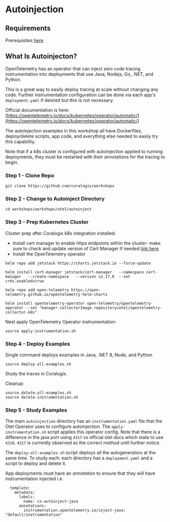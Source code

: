 # Autoinjection  

## Requirements  
Prerequisites [here](https://coralogix.github.io/workshops/prereqs/)  

## What Is Autoinjecton?  

OpenTelemetry has an operator that can inject zero code tracing instrumentation into deployments that use Java, Nodejs, Go, .NET, and Python.  

This is a great way to easily deploy tracing at scale without changing any code. Further instrumentation configuration can be done via each app's `deployment.yaml` if desired but this is not necessary.  

Official documentation is here: [https://opentelemetry.io/docs/kubernetes/operator/automatic/](https://opentelemetry.io/docs/kubernetes/operator/automatic/)  

The autoinjection examples in this workshop all have Dockerfiles, deploy/delete scripts, app code, and everything else needed to easily try this capability.  

Note that if a k8s cluster is configured with autoinjection applied to running deployments, they must be restarted with their annotations for the tracing to begin.  

### Step 1 - Clone Repo
```
git clone https://github.com/coralogix/workshops
```

### Step 2 - Change to Autoinject Directory
```
cd workshops/workshops/otel/autoinject
```

### Step 3 - Prep Kubernetes Cluster

Cluster prep after Coralogix k8s integration installed:  
- Install cert manager to enable https endpoints within the cluster- make sure to check and update version of Cert Manager if needed [link here](https://github.com/cert-manager/cert-manager)  
- Install the OpenTelemetry operator  

```
helm repo add jetstack https://charts.jetstack.io --force-update

helm install cert-manager jetstack/cert-manager   --namespace cert-manager   --create-namespace   --version v1.17.0  --set crds.enabled=true

helm repo add open-telemetry https://open-telemetry.github.io/opentelemetry-helm-charts

helm install opentelemetry-operator open-telemetry/opentelemetry-operator --set "manager.collectorImage.repository=otel/opentelemetry-collector-k8s"
```   

Next apply OpenTelemetry Operator instrumentation:  
```
source apply-instrumentation.sh
```  
### Step 4 - Deploy Examples
  
Single command deploys examples in Java, .NET 8, Node, and Python  
```
source deploy-all-examples.sh
```  

Study the traces in Coralogix.  
  
Cleanup:  
```
source delete-all-examples.sh
source delete-instrumentation.sh
```

### Step 5 - Study Examples
  
The main `autoinjection` directory has an `instrumentation.yaml` file that the Otel Operator uses to configure autoinjection. The `apply-instrumentation.sh` script applies this operator config. Note that there is a difference in the java port using `4317` vs official otel docs which state to use `4318`. `4317` is currently observed as the correct method until further notice.   

The `deploy-all-examples.sh` script deploys all the autogenerators at the same time. To study each: each directory has a `deployment.yaml` and a script to deploy and delete it.    
  
App deployments must have an *annotation* to ensure that they will have instrumentation injected i.e.  
```
  template:
    metadata:
      labels:
        name: cx-autoinject-java
      annotations:
        instrumentation.opentelemetry.io/inject-java: "default/instrumentation"
```